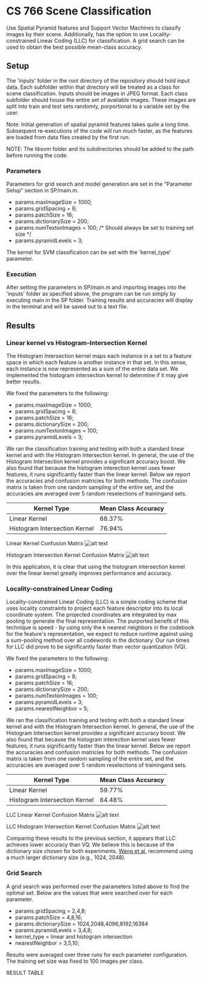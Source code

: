 # CS 766 Scene Classification

Use Spatial Pyramid features and Support Vector Machines to classify images by their scene. Additionally, has the option to use Locality-constrained Linear Coding (LLC) for classification. A grid search can be used to obtain the best possible mean-class accuracy.

## Setup
The 'inputs' folder in the root directory of the repository should hold input data. Each subfolder within that directory will be treated as a class for scene classification. Inputs should be images in JPEG format. Each class subfolder should house the entire set of available images. These images are split into train and test sets randomly, porportional to a variable set by the user. 

Note: Initial generation of spatial pyramid features takes quite a long time. Subsequent re-executions of the code will run much faster, as the features are loaded from data files created by the first run. 

NOTE: The libsvm folder and its subdirectories should be added to the path before running the code.

### Parameters

Parameters for grid search and model generation are set in the "Parameter Setup" section in SP/main.m. 

* params.maxImageSize = 1000;
* params.gridSpacing = 8;
* params.patchSize = 16;
* params.dictionarySize = 200;
* params.numTextonImages = 100; /* Should always be set to training set size */
* params.pyramidLevels = 3;

The kernel for SVM classification can be set with the 'kernel_type' parameter.

### Execution

After setting the parameters in SP/main.m and importing images into the 'inputs' folder as specified above, the program can be run simply by executing main in the SP folder. Training results and accuracies will display in the terminal and will be saved out to a text file.

## Results
### Linear kernel vs Histogram-Intersection Kernel
The Histogram Intersection kernel maps each instance in a set to a feature space in which each feature is another instance in that set. In this sense, each instance is now represented as a sum of the entire data set. We implemented the histogram intersection kernel to determine if it may give better results.

We fixed the parameters to the following:

* params.maxImageSize = 1000;
* params.gridSpacing = 8;
* params.patchSize = 16;
* params.dictionarySize = 200;
* params.numTextonImages = 100;
* params.pyramidLevels = 3;

We ran the classification training and testing with both a standard linear kernel and with the Histogram Intersection kernel. In general, the use of the Histogram Intersection kernel provides a significant accuracy boost.  We also found that because the histogram interection kernel uses fewer features, it runs significantly faster than the linear kernel. Below we report the accuracies and confusion matricies for both methods. The confusion matrix is taken from  one  random sampling of the entire set, and the accuracies are averaged over 5 random reselections of trainingand sets.

| Kernel Type                   | Mean Class Accuracy |
|-------------------------------|---------------------|
| Linear Kernel                 | 68.37%              |
| Histogram Intersection Kernel | 76.94%              |

Linear Kernel Confusion Matrix
![alt text](https://github.com/ronakrm/scene_classification/blob/master/SP/linear_confusion.png "Linear Kernel Matrix")

Histogram Intersection Kernel Confusion Matrix
![alt text](https://github.com/ronakrm/scene_classification/blob/master/SP/hist_isect_confusion.png "Histogram Intersection Confusion Matrix")

In this application, it is clear that using the histogram intersection kernel over the linear kernel  greatly improves performance and accuracy.

### Locality-constrained Linear Coding

Locality-constrained Linear Coding (LLC) is a simple coding scheme that uses locality constraints to project each feature descriptor into its local coordinate system. The projected coordinates are integrated by max pooling to generate the final representation. The purported benefit of this technique is speed - by using only the k nearest neighbors in the codebook for the feature's representation, we expect to reduce runtime against using a sum-pooling method over all codewords in the dictionary.  Our run times for LLC did prove to be significantly faster than vector quantization (VQ).

We fixed the parameters to the following:

* params.maxImageSize = 1000;
* params.gridSpacing = 8;
* params.patchSize = 16;
* params.dictionarySize = 200;
* params.numTextonImages = 100;
* params.pyramidLevels = 3;
* params.nearestNeighbor = 5;

We ran the classification training and testing with both a standard linear kernel and with the Histogram Intersection kernel. In general, the use of the Histogram Intersection kernel provides a significant accuracy boost.  We also found that because the histogram interection kernel uses fewer features, it runs significantly faster than the linear kernel. Below we report the accuracies and confusion matricies for both methods. The confusion matrix is taken from  one  random sampling of the entire set, and the accuracies are averaged over 5 random reselections of trainingand sets.

| Kernel Type                   | Mean Class Accuracy |
|-------------------------------|---------------------|
| Linear Kernel                 | 59.77%              |
| Histogram Intersection Kernel | 64.48%              |

LLC Linear Kernel Confusion Matrix
![alt text](https://github.com/ronakrm/scene_classification/blob/master/SP/linear_confusionLLC.png "LLC Linear Kernel Matrix")

LLC Histogram Intersection Kernel Confusion Matrix
![alt text](https://github.com/ronakrm/scene_classification/blob/master/SP/hist_isect_confusionLLC.png "LLC Histogram Intersection Confusion Matrix")

Comparing these results to the previous section, it appears that LLC achieves lower accuracy than VQ. We believe this is because of the dictionary size chosen for both experiments. [Wang et al.](http://www.ifp.illinois.edu/~jyang29/papers/CVPR10-LLC.pdf) recommend using a much larger dictionary size (e.g., 1024, 2048). 

### Grid Search

A grid search was performed over the parameters listed above to find the optimal set. Below are the values that were searched over for each parameter.

* params.gridSpacing = 2,4,8;
* params.patchSize = 4,8,16;
* params.dictionarySize = 1024,2048,4096,8192,16384
* params.pyramidLevels = 3,4,8;
* kernel_type = linear and histogram intersection
* nearestNeighbor = 3,5,10;

Results were averaged over three runs for each parameter configuration. The training set size was fixed to 100 images per class.

RESULT TABLE
